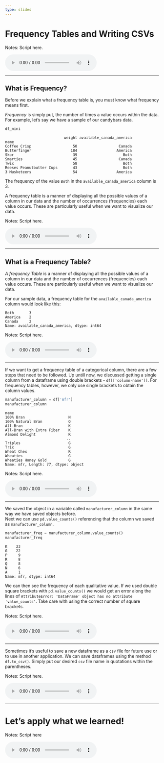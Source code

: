 ```yaml
---
type: slides
---
```


# Frequency Tables and Writing CSVs

Notes: Script here.

<html>

<audio controls >

<source src="placeholder_audio.mp3" />

</audio>

</html>

---

## What is Frequency?

Before we explain what a frequency table is, you must know what
frequency means first.

*_Frequency_* is simply put, the number of times a value occurs within
the data. For example, let’s say we have a sample of our candybars data.

``` python
df_mini
```

```out
                           weight available_canada_america
name                                                      
Coffee Crisp                   50                   Canada
Butterfinger                  184                  America
Skor                           39                     Both
Smarties                       45                   Canada
Twix                           58                     Both
Reeses Peanutbutter Cups       43                     Both
3 Musketeers                   54                  America
```

The frequency of the value `Both` in the `available_canada_america`
column is 3.

A frequency table is a manner of displaying all the possible values of a
column in our data and the number of occurrences (frequencies) each
value occurs. These are particularly useful when we want to visualize
our data.

Notes: Script here.

<html>

<audio controls >

<source src="placeholder_audio.mp3" />

</audio>

</html>

---

## What is a Frequency Table?

*_A frequency Table_* is a manner of displaying all the possible values
of a column in our data and the number of occurrences (frequencies) each
value occurs. These are particularly useful when we want to visualize
our data.

For our sample data, a frequency table for the
`available_canada_america` column would look like this:

```out
Both       3
America    2
Canada     2
Name: available_canada_america, dtype: int64
```

Notes: Script here.

<html>

<audio controls >

<source src="placeholder_audio.mp3" />

</audio>

</html>

---

If we want to get a frequency table of a categorical column, there are a
few steps that need to be followed. Up untill now, we discussed getting
a single column from a dataframe using double brackets -
`df[['column-name']]`. For frequency tables, however, we only use single
brackets to obtain the column values.

``` python
manufacturer_column = df['mfr']
manufacturer_column
```

```out
name
100% Bran                    N
100% Natural Bran            Q
All-Bran                     K
All-Bran with Extra Fiber    K
Almond Delight               R
                            ..
Triples                      G
Trix                         G
Wheat Chex                   R
Wheaties                     G
Wheaties Honey Gold          G
Name: mfr, Length: 77, dtype: object
```

Notes: Script here.

<html>

<audio controls >

<source src="placeholder_audio.mp3" />

</audio>

</html>

---

We saved the object in a variable called `manufacturer_column` in the
same way we have saved objects before.  
Next we can use `pd.value_counts()` referencing that the column we saved
as `manufacturer_column`.

``` python
manufacturer_freq = manufacturer_column.value_counts()
manufacturer_freq
```

```out
K    23
G    22
P     9
R     8
Q     8
N     6
A     1
Name: mfr, dtype: int64
```

We can then see the frequency of each qualitative value. If we used
double square brackets with `pd.value_counts()` we would get an error
along the lines of `AttributeError: 'DataFrame' object has no attribute
'value_counts'`. Take care with using the correct number of square
brackets.

Notes: Script here.

<html>

<audio controls >

<source src="placeholder_audio.mp3" />

</audio>

</html>

---

Sometimes it’s useful to save a new dataframe as a `csv` file for future
use or to use in another application. We can save dataframes using the
method `df.to_csv()`. Simply put our desired `csv` file name in
quotations within the parentheses.

Notes: Script here.

<html>

<audio controls >

<source src="placeholder_audio.mp3" />

</audio>

</html>

---

# Let’s apply what we learned\!

Notes: Script here

<html>

<audio controls >

<source src="placeholder_audio.mp3" />

</audio>

</html>
